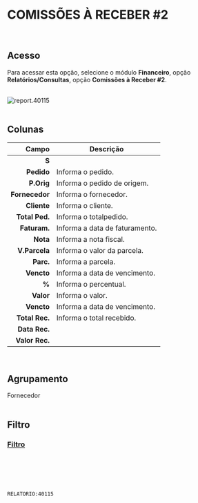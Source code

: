 # COMISSÕES À RECEBER #2
<br>

## Acesso
Para acessar esta opção, selecione o módulo **Financeiro**, opção **Relatórios/Consultas**, opção **Comissões à Receber #2**.
<br>
<br>

![report.40115](https://raw.githubusercontent.com/netforcews/docs-siscom/master/relatorios/imagens/report.40115.png)
<br>
<br>

## Colunas
Campo | Descrição
--:|---
**S** | 
**Pedido** | Informa o pedido.
**P.Orig** | Informa o pedido de origem.
**Fornecedor** | Informa o fornecedor.
**Cliente** | Informa o cliente.
**Total Ped.** | Informa o totalpedido.
**Faturam.** | Informa a data de faturamento.
**Nota** | Informa a nota fiscal.
**V.Parcela** | Informa o valor da parcela.
**Parc.** | Informa a parcela.
**Vencto** | Informa a data de vencimento.
**%** | Informa o percentual.
**Valor** | Informa o valor.
**Vencto** | Informa a data de vencimento.
**Total Rec.** | Informa o total recebido.
**Data Rec.** | 
**Valor Rec.** | 
<br>

## Agrupamento
Fornecedor   
<br>

## Filtro
### [Filtro](/geral/rep-filtro-fin-receber2.md)
<br>
<br>
<br>
<br>

```RELATORIO:40115```

